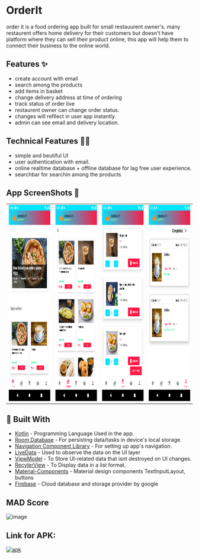 # OrderIt

order it is a food ordering app built for small restauurent owner's. 
many restaurent offers home delivery for their customers but doesn't have platform where they can sell their product online, this app will help them to connect their business to the online world.



## Features ✨
-  create account with email
-  search among the products
-  add items in basket
-  change delivery address at time of ordering
-  track status of order live
-  restaurent owner can change order status.
- changes will refllect in user app instantly.
-  admin can see email and delivery location.



## Technical Features 👨‍💻 
-  simple and beutiful UI
-  user authentication with email.
-  online realtime database + offline   database for lag free user experience.
-  searchbar for searchin among the products

## App ScreenShots 📱
<table>
  <tr>
    <td> <img src="https://github.com/dvghule121/OrderIt/blob/main/Screenshot_1643138610-min.png" widhth="380" height="530">
    <td> <img src="https://github.com/dvghule121/OrderIt/blob/main/Screenshot_1643138627-min.png" widhth="380" height="530">
    <td><img src="https://github.com/dvghule121/OrderIt/blob/main/Screenshot_1643138708-min.png" widhth="380" height="530">
    <td> <img src="https://github.com/dvghule121/OrderIt/blob/main/Screenshot_1643139205-min.png" widhth="380" height="530">
  </tr>
</table>


## 🔧 Built With
- [Kotlin](https://kotlinlang.org/) - Programming Language Used in the app.
- [Room Database](https://developer.android.com/training/data-storage/room) - For persisting data/tasks in device's local storage.
- [Navigation Component Library](https://developer.android.com/guide/navigation) - For setting up app's navigation.
- [LiveData](https://developer.android.com/topic/libraries/architecture/livedata) - Used to observe the data on the UI layer
- [ViewModel](https://developer.android.com/topic/libraries/architecture/viewmodel) - To Store UI-related data that isnt destroyed on UI changes.
- [RecylerView](https://developer.android.com/guide/topics/ui/layout/recyclerview) - To Display data in a list format.
- [Material-Components](https://github.com/material-components/material-components-android) - Material design components TextInputLayout, buttons
- [Firebase](https://firebase.google.com) - Cloud database and storage provider by google



## MAD Score 
![image](https://user-images.githubusercontent.com/89150610/152641215-ff600bcf-2a25-4a7f-bba4-95c80b9a1431.png)

    
## Link for APK: 
<a href="https://drive.google.com/file/d/1qh6AcfrOoXGzHEcUsp-K89b7rYQkNBHE/view?usp=sharing" > <img src="https://img.shields.io/badge/apk-OrderIt-green" alt="apk"> </a><br><br>

